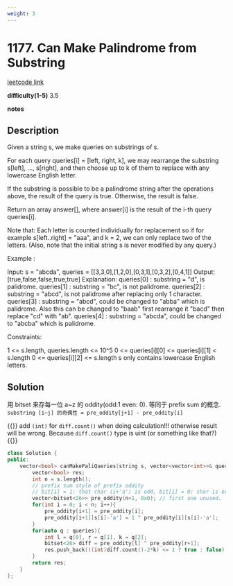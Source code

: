 ```yaml
---
weight: 3
---
```

# 1177. Can Make Palindrome from Substring

[leetcode link](https://leetcode.com/problems/can-make-palindrome-from-substring/)

**difficulty(1-5)** 
3.5

**notes**   


## Description

Given a string s, we make queries on substrings of s.

For each query queries[i] = [left, right, k], we may rearrange the substring s[left], ..., s[right], and then choose up to k of them to replace with any lowercase English letter. 

If the substring is possible to be a palindrome string after the operations above, the result of the query is true. Otherwise, the result is false.

Return an array answer[], where answer[i] is the result of the i-th query queries[i].

Note that: Each letter is counted individually for replacement so if for example s[left..right] = "aaa", and k = 2, we can only replace two of the letters.  (Also, note that the initial string s is never modified by any query.)

 

Example :

Input: s = "abcda", queries = [[3,3,0],[1,2,0],[0,3,1],[0,3,2],[0,4,1]]
Output: [true,false,false,true,true]
Explanation:
queries[0] : substring = "d", is palidrome.
queries[1] : substring = "bc", is not palidrome.
queries[2] : substring = "abcd", is not palidrome after replacing only 1 character.
queries[3] : substring = "abcd", could be changed to "abba" which is palidrome. Also this can be changed to "baab" first rearrange it "bacd" then replace "cd" with "ab".
queries[4] : substring = "abcda", could be changed to "abcba" which is palidrome.
 

Constraints:

1 <= s.length, queries.length <= 10^5
0 <= queries[i][0] <= queries[i][1] < s.length
0 <= queries[i][2] <= s.length
s only contains lowercase English letters.


## Solution

用 bitset 来存每一位 a~z 的 oddity(odd:1 even: 0). 等同于 prefix sum 的概念.
`substring [i~j] 的奇偶性 = pre_oddity[j+1] - pre_oddity[i]`

{{<hint warning>}}
add `(int)` for `diff.count()` when doing calculation!!! otherwise result will be wrong. Because `diff.count()` type is uint (or something like that?)
{{</hint>}}

```c++
class Solution {
public:
    vector<bool> canMakePaliQueries(string s, vector<vector<int>>& queries) {
        vector<bool> res;
        int n = s.length();
        // prefix sum style of prefix oddity
        // bit[i] = 1: that char (i+'a') is odd, bit[i] = 0: char is even
        vector<bitset<26>> pre_oddity(n+1, 0x0); // first one unused.
        for(int i = 0; i < n; i++){
            pre_oddity[i+1] = pre_oddity[i];
            pre_oddity[i+1][s[i]-'a'] = 1 ^ pre_oddity[i][s[i]-'a'];
        }
        for(auto q : queries){
            int l = q[0], r = q[1], k = q[2];
            bitset<26> diff = pre_oddity[l] ^ pre_oddity[r+1];
            res.push_back(((int)diff.count()-2*k) <= 1 ? true : false); // note that we change diff.count() to int. 
        }
        return res;
    }
};
```